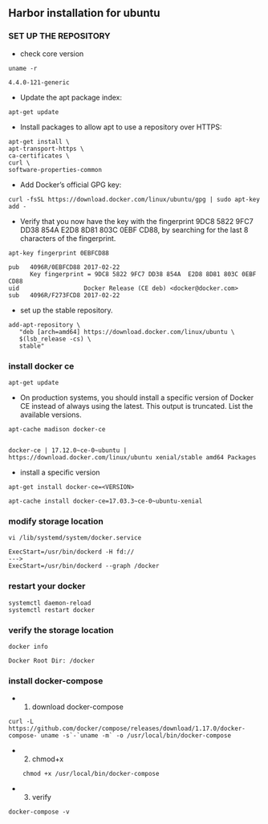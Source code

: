 ## Harbor installation for ubuntu

### SET UP THE REPOSITORY
- check core version
```
uname -r

4.4.0-121-generic
```


- Update the apt package index:
```
apt-get update
```
- Install packages to allow apt to use a repository over HTTPS:
```
apt-get install \
apt-transport-https \
ca-certificates \
curl \
software-properties-common
```       
   
- Add Docker’s official GPG key:
```
curl -fsSL https://download.docker.com/linux/ubuntu/gpg | sudo apt-key add -
```       

- Verify that you now have the key with the fingerprint 9DC8 5822 9FC7 DD38 854A E2D8 8D81 803C 0EBF CD88, by searching for the last 8 characters of the fingerprint.
```
apt-key fingerprint 0EBFCD88

pub   4096R/0EBFCD88 2017-02-22
      Key fingerprint = 9DC8 5822 9FC7 DD38 854A  E2D8 8D81 803C 0EBF CD88
uid                  Docker Release (CE deb) <docker@docker.com>
sub   4096R/F273FCD8 2017-02-22
```
- set up the stable repository. 
```
add-apt-repository \
   "deb [arch=amd64] https://download.docker.com/linux/ubuntu \
   $(lsb_release -cs) \
   stable"
```   
   
### install docker ce
```
apt-get update
```



- On production systems, you should install a specific version of Docker CE instead of always using the latest. This output is truncated. List the available versions.

```
apt-cache madison docker-ce


docker-ce | 17.12.0~ce-0~ubuntu | https://download.docker.com/linux/ubuntu xenial/stable amd64 Packages
```

- install a specific version
```
apt-get install docker-ce=<VERSION>

apt-cache install docker-ce=17.03.3~ce-0~ubuntu-xenial
```
### modify storage location
```
vi /lib/systemd/system/docker.service

ExecStart=/usr/bin/dockerd -H fd://
--->
ExecStart=/usr/bin/dockerd --graph /docker
```

### restart your docker
```
systemctl daemon-reload
systemctl restart docker
```
### verify the storage location
```
docker info

Docker Root Dir: /docker
```
### install docker-compose
- 1. download docker-compose
```
curl -L https://github.com/docker/compose/releases/download/1.17.0/docker-compose-`uname -s`-`uname -m` -o /usr/local/bin/docker-compose
```
- 2. chmod+x
```
    chmod +x /usr/local/bin/docker-compose
```
- 3. verify
```
docker-compose -v
```



